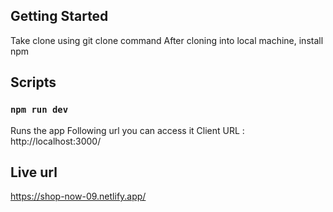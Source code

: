 
## Getting Started

Take clone using git clone command
After cloning into local machine, install npm

## Scripts

### `npm run dev`

Runs the app 
Following url you can access it Client URL : http://localhost:3000/

## Live url 
https://shop-now-09.netlify.app/

